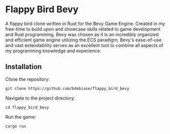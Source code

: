 # Flappy Bird Bevy
A flappy bird clone written in Rust for the Bevy Game Engine. Created in my free-time to build upon and showcase skills related to game development and Rust programming. Bevy was chosen as it is an incredibly organized and efficient game engine utilizing the ECS paradigm. Bevy's ease-of-use and vast extendability serves as an excellent tool to combine all aspects of my programming knowledge and experience.

## Installation
Clone the repository:
```cli
git clone https://github.com/bdebiase/flappy_bird_bevy
```
Navigate to the project directory:
```cli
cd flappy_bird_bevy
```
Run the game:
```cli
cargo run
```
